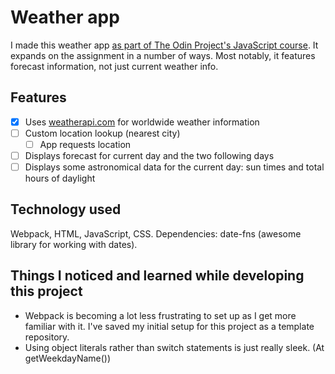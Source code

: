 # Weather app

I made this weather app [as part of The Odin Project's JavaScript course](https://www.theodinproject.com/lessons/node-path-javascript-weather-app). It expands on the assignment in a number of ways. Most notably, it features forecast information, not just current weather info.

## Features

- [x] Uses [weatherapi.com](https://weatherapi.com/) for worldwide weather information
- [ ] Custom location lookup (nearest city)
  - [ ] App requests location
- [ ] Displays forecast for current day and the two following days
- [ ] Displays some astronomical data for the current day: sun times and total hours of daylight

## Technology used

Webpack, HTML, JavaScript, CSS.
Dependencies: date-fns (awesome library for working with dates).

## Things I noticed and learned while developing this project

- Webpack is becoming a lot less frustrating to set up as I get more familiar with it. I've saved my initial setup for this project as a template repository.
- Using object literals rather than switch statements is just really sleek. (At getWeekdayName())

